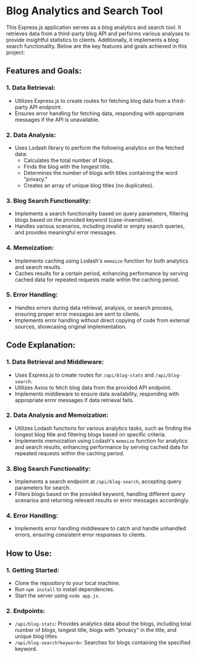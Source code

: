 # Blog Analytics and Search Tool

This Express.js application serves as a blog analytics and search tool. It retrieves data from a third-party blog API and performs various analyses to provide insightful statistics to clients. Additionally, it implements a blog search functionality. Below are the key features and goals achieved in this project:

## Features and Goals:

### 1. **Data Retrieval:**
   - Utilizes Express.js to create routes for fetching blog data from a third-party API endpoint.
   - Ensures error handling for fetching data, responding with appropriate messages if the API is unavailable.

### 2. **Data Analysis:**
   - Uses Lodash library to perform the following analytics on the fetched data:
     - Calculates the total number of blogs.
     - Finds the blog with the longest title.
     - Determines the number of blogs with titles containing the word "privacy."
     - Creates an array of unique blog titles (no duplicates).

### 3. **Blog Search Functionality:**
   - Implements a search functionality based on query parameters, filtering blogs based on the provided keyword (case-insensitive).
   - Handles various scenarios, including invalid or empty search queries, and provides meaningful error messages.

### 4. **Memoization:**
   - Implements caching using Lodash's `memoize` function for both analytics and search results.
   - Caches results for a certain period, enhancing performance by serving cached data for repeated requests made within the caching period.

### 5. **Error Handling:**
   - Handles errors during data retrieval, analysis, or search process, ensuring proper error messages are sent to clients.
   - Implements error handling without direct copying of code from external sources, showcasing original implementation.

## Code Explanation:

### 1. **Data Retrieval and Middleware:**
   - Uses Express.js to create routes for `/api/blog-stats` and `/api/blog-search`.
   - Utilizes Axios to fetch blog data from the provided API endpoint.
   - Implements middleware to ensure data availability, responding with appropriate error messages if data retrieval fails.

### 2. **Data Analysis and Memoization:**
   - Utilizes Lodash functions for various analytics tasks, such as finding the longest blog title and filtering blogs based on specific criteria.
   - Implements memoization using Lodash's `memoize` function for analytics and search results, enhancing performance by serving cached data for repeated requests within the caching period.

### 3. **Blog Search Functionality:**
   - Implements a search endpoint at `/api/blog-search`, accepting query parameters for search.
   - Filters blogs based on the provided keyword, handling different query scenarios and returning relevant results or error messages accordingly.

### 4. **Error Handling:**
   - Implements error handling middleware to catch and handle unhandled errors, ensuring consistent error responses to clients.

## How to Use:

### 1. **Getting Started:**
   - Clone the repository to your local machine.
   - Run `npm install` to install dependencies.
   - Start the server using `node app.js`.

### 2. **Endpoints:**
   - `/api/blog-stats`: Provides analytics data about the blogs, including total number of blogs, longest title, blogs with "privacy" in the title, and unique blog titles.
   - `/api/blog-search?keyword=`: Searches for blogs containing the specified keyword.

